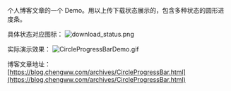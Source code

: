 个人博客文章的一个 Demo。用以上传下载状态展示的，包含多种状态的圆形进度条。

具体状态对应图标：
![download_status.png](https://upload-images.jianshu.io/upload_images/4971025-01c9cbca233e944e.png?imageMogr2/auto-orient/strip%7CimageView2/2/w/1240)

实际演示效果：
![CircleProgressBarDemo.gif](https://upload-images.jianshu.io/upload_images/4971025-64e84be2da827921.gif?imageMogr2/auto-orient/strip)

博客文章地址：
[https://blog.chengww.com/archives/CircleProgressBar.html](https://blog.chengww.com/archives/CircleProgressBar.html)

